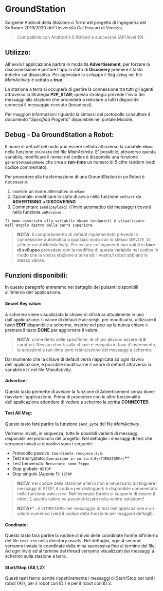 # GroundStation

Sorgente Android della *Stazione a Terra* del progetto di Ingegneria del Software 2019/2020 dell'Università Ca' Foscari di Venezia.

> Compatibile con Android 4.0 (Kitkat) e successivi (API level 19).

## Utilizzo:

All'avvio l'applicazione partirà in modalità **Advertisement**, per forzare la disconnessione e portare l'app in stato di **Discovery** premere il tasto indietro sul dispositivo.
Per agevolare lo sviluppo il flag `debug` nel file *MainActivity* è settato a **true**.

La stazione a terra si occuperà di gestire la connessione tra tutti gli agenti attraverso la Strategia **P2P_STAR**; questa strategia prevede l'invio dei messaggi alla stazione che procederà a reinviare a tutti i dispositivi connessi il messaggio ricevuto (broadcast).


Per maggiori informazioni riguardo la sintassi del protocollo consultare il documento "*Specifica Progetto*" disponibile nel portale Moodle.

## Debug - Da GroundStation a Robot:

Il nome di default del nodo può essere settato attraverso la variabile `mName` nella funzione `onCreate` del file *MainActivity*. E' possibile, attraverso questa variabile, modificare il nome; nel codice è disponbile una funzione `generateRandomName` che crea a **run-time** un numero di 5 cifre random (vedi codice commentato).

 Per procedere alla trasformazione di una GroundStation in un Robot è necessario:

1. Inserire un nome alternativo in `mName`
2. Opzionale: modificare lo stato di avvio nella funzione `onStart` da **ADVERTISING** a **DISCOVERING**
3. Commentare `send(payload)` (l'invio automatico dei messaggi ricevuti) nella funzione `onReceive` .

`Il nome associato alla variabile mName (endpoint) è visualizzato nell'angolo destro della barra superiore`


> **NOTA:** il comportamento di default implementato prevede la connessione automatica a qualsiasi nodo con lo stesso `SERVICE_ID` all'interno di *MainActivity*. Per evitare collegamenti non voluti in **fase di sviluppo** procedete con la modifica di questa variabile nel codice in modo che la vostra stazione a terra ed il vostro/i robot abbiano lo stesso valore.


## Funzioni disponibili:

In questo paragrafo entreremo nel dettaglio dei pulsanti disponibili all'interno dell'applicazione.


#### Secret Key value:

A schermo viene visualizzata la chiave di cifratura attualmente in uso dall'applicazione. Il valore di default è `abcdefgh`, per modificarlo, utilizzare il tasto **EDIT** disponibile a schermo, inserire nel pop-up la nuova chiave e premere il tasto **DONE** per aggiornare il valore.

> **NOTA:** come detto nelle specifiche, le chiavi devono essere di **8** caratteri. Nessun check sulla chiave è eseguito in fase d'inserimento, le eccezioni a run-time però restituiscono dei messaggi a schermo.

Dal momento che la chiave di default verrà riapplicata ad ogni riavvio dell'applicazione, è possibile modificarne il valore di default attraverso la variabile `KEY` nel file *MainActivity*.

#### Advertise:

Questo tasto permette di avviare la funzione di Advertisement senza dover riavviare l'applicazione. Prima di procedere con le altre funzionalità dell'applicazione attendere di vedere a schermo la scritta **CONNECTED**.


#### Test All Msg:

Questo tasto farà partire la funzione `send_Byte` del file *MainActivity*.

Verranno inviati, in sequenza, tutte le possibili varianti di messaggi disponibili nel protocollo del progetto. Nel dettaglio i messaggi di test che verranno inviati ai dipositivi sono i seguenti:


- Protocollo passivo: `Coordinate recupero:3;6;`
- Test encryptato: `Operazione in corso:4;8;<TIMESTAMP>;`**\****
- Test benvenuto: `Benvenuto sono Pippo`
- Stop globale: `0STOP`
- Stop singolo (Agente 1): `1STOP`


> **NOTA:** nel codice della stazione a terra non è necessario distinguere i messaggi di STOP, il codice per distinguerli è disponibile commentato nella funzione `onReceive`. Nell'esempio fornito si suppone di essere il robot 1, questo valore va parametrizzato nella vostra soluzione!
>
> **NOTA\**** **:** il `<TIMESTAMP>` nel messaggio di test dell'applicazione è un valore numerico (vedi il codice della funzione per maggiori dettagli).


#### Coodinate:

Questo tasto farà partire la routine di invio delle coordinate fornite all'interno del file `test.csv` nella directory *assets*.
Nel dettaglio, ogni 4 secondi verranno inviate le coordinate della mina successiva fino al termine del file. Ad ogni invio ed al termine del thread verranno visualizzati dei messaggi a schermo sulla stazione a terra.

#### Start/Stop {All,1,2}:

Questi tasti fanno partire rispettivamente i messaggi di Start/Stop per tutti i robot (All), per il robot con ID 1 e per il robot con ID 2.
